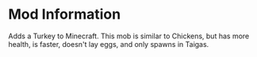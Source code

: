Mod Information
=======

Adds a Turkey to Minecraft. This mob is similar to Chickens, but has more health, is faster, doesn't lay eggs, and only spawns in Taigas.